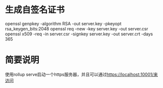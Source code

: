 # 生成自签名证书

openssl genpkey -algorithm RSA -out server.key -pkeyopt rsa_keygen_bits:2048
openssl req -new -key server.key -out server.csr
openssl x509 -req -in server.csr -signkey server.key -out server.crt -days 365

# 简要说明

使用rollup serve启动一个https服务器，并且可以通过<https://localhost:10001/来访问>
